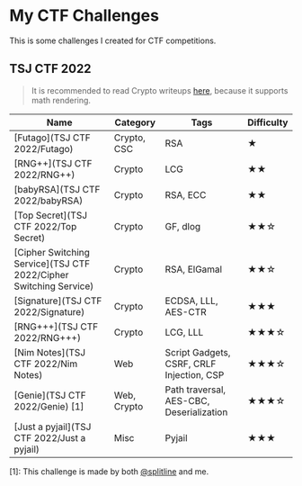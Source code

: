 # My CTF Challenges

This is some challenges I created for CTF competitions.

## TSJ CTF 2022

> It is recommended to read Crypto writeups [here](https://blog.maple3142.net/2022/02/28/tsjctf-2021-writeups/), because it supports math rendering.

| Name                                                              | Category    | Tags                                      | Difficulty |
|-------------------------------------------------------------------|-------------|-------------------------------------------|------------|
| [Futago](TSJ CTF 2022/Futago)                                     | Crypto, CSC | RSA                                       | ★          |
| [RNG++](TSJ CTF 2022/RNG++)                                       | Crypto      | LCG                                       | ★★         |
| [babyRSA](TSJ CTF 2022/babyRSA)                                   | Crypto      | RSA, ECC                                  | ★★         |
| [Top Secret](TSJ CTF 2022/Top Secret)                             | Crypto      | GF, dlog                                  | ★★☆        |
| [Cipher Switching Service](TSJ CTF 2022/Cipher Switching Service) | Crypto      | RSA, ElGamal                              | ★★☆        |
| [Signature](TSJ CTF 2022/Signature)                               | Crypto      | ECDSA, LLL, AES-CTR                       | ★★★        |
| [RNG+++](TSJ CTF 2022/RNG+++)                                     | Crypto      | LCG, LLL                                  | ★★★☆       |
| [Nim Notes](TSJ CTF 2022/Nim Notes)                               | Web         | Script Gadgets, CSRF, CRLF Injection, CSP | ★★★☆       |
| [Genie](TSJ CTF 2022/Genie) [1]                                   | Web, Crypto | Path traversal, AES-CBC, Deserialization  | ★★★☆       |
| [Just a pyjail](TSJ CTF 2022/Just a pyjail)                       | Misc        | Pyjail                                    | ★★★        |

[1]: This challenge is made by both [@splitline](https://github.com/splitline/) and me.
